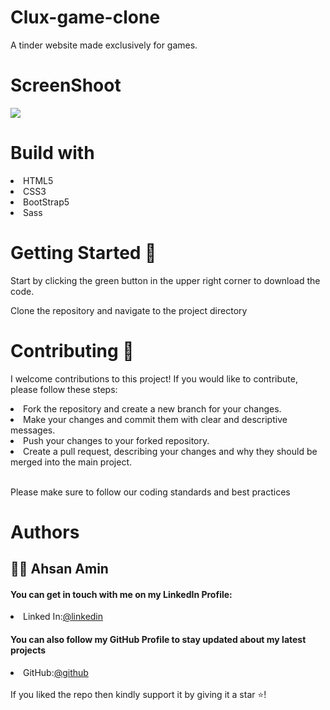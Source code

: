 # Clux-game-clone
A tinder website made exclusively for games.
<br>

# ScreenShoot
<img src="./images/img_1.png">



# Build with
  <li>
    HTML5
  </li>
    <li>
    CSS3
  </li>
    <li>
    BootStrap5
  </li>
      <li>
   Sass
  </li>
  
  
# Getting Started 🚀

Start by clicking the green button in the upper right corner to download the code.

Clone the repository and navigate to the project directory
   
# Contributing 🤝

I welcome contributions to this project! If you would like to contribute, please follow these steps:

 <li> Fork the repository and create a new branch for your changes. </li>
  <li> Make your changes and commit them with clear and descriptive messages.  </li>
  <li>Push your changes to your forked repository.   </li>
  <li>Create a pull request, describing your changes and why they should be merged into the main project.  </li>
  <br>

Please make sure to follow our coding standards and best practices

# Authors 
<h2>🧑🏻 Ahsan Amin </h2>
            <h4>You can get in touch with me on my LinkedIn Profile:</h4>
            <li >
				<label>Linked In:<label><a href="https://www.linkedin.com/in/ahsan-amin-/">@linkedin</a>
			</li>
            <h4>You can also follow my GitHub Profile to stay updated about my latest projects</h4>
			<li >
				<label>GitHub:<label><a href="https://github.com/Ahsan-Amin">@github</a>
			</li>
		<br>
 If you liked the repo then kindly support it by giving it a star ⭐!

